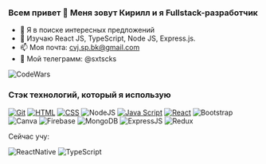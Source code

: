 ### Всем привет 👋 Меня зовут Кирилл и я Fullstack-разработчик
- 🔭 Я в поиске интересных предложений
- 🌱 Изучаю React JS, TypeScript, Node JS, Express.js.
- 📫 Моя почта: cvj.sp.bk@gmail.com
- 🤔 Мой телеграмм: @sxtscks


![CodeWars](https://www.codewars.com/users/sxtscks/badges/large)



### Стэк технологий, который я использую
[![Git](https://shields.io/badge/-Git-f0efe7?logo=git&style=for-the-badge)](https://git-scm.com/)
[![HTML](https://shields.io/badge/-HTML5-E34F26?logo=html5&style=for-the-badge&logoColor=fff)](https://html5book.ru/html-html5/)
[![CSS](https://shields.io/badge/-CSS3-1572B6?logo=css3&style=for-the-badge&logoColor=fff)](https://html5book.ru/osnovy-css/)
![NodeJS](https://img.shields.io/badge/node.js%20-%2343853D.svg?&style=for-the-badge&logo=node.js&logoColor=white)
[![Java Script](https://shields.io/badge/-Java_Script-F7DF1E?logo=javascript&style=for-the-badge&logoColor=222)](https://learn.javascript.ru/)
[![React](https://shields.io/badge/-React-282c34?logo=react&style=for-the-badge)](https://reactjs.org/)
![Bootstrap](https://img.shields.io/badge/bootstrap%20-%23563D7C.svg?&style=for-the-badge&logo=bootstrap&logoColor=white")
![Canva](https://img.shields.io/badge/Canva%20-%2300C4CC.svg?&style=for-the-badge&logo=Canva&logoColor=white/)
![Firebase](https://img.shields.io/badge/firebase%20-%23039BE5.svg?&style=for-the-badge&logo=firebase)
![MongoDB](https://img.shields.io/badge/MongoDB-%234ea94b.svg?&style=for-the-badge&logo=mongodb&logoColor=white)
![ExpressJS](https://img.shields.io/badge/express.js%20-%23404d59.svg?&style=for-the-badge)
![Redux](https://img.shields.io/badge/redux%20-%23593d88.svg?&style=for-the-badge&logo=redux&logoColor=white)



Сейчас учу:

![ReactNative](https://img.shields.io/badge/react_native%20-%2320232a.svg?&style=for-the-badge&logo=react&logoColor=%2361DAFB)
![TypeScript](https://img.shields.io/badge/typescript%20-%23007ACC.svg?&style=for-the-badge&logo=typescript&logoColor=white)
